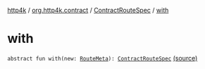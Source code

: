 [http4k](../../index.md) / [org.http4k.contract](../index.md) / [ContractRouteSpec](index.md) / [with](./with.md)

# with

`abstract fun with(new: `[`RouteMeta`](../-route-meta/index.md)`): `[`ContractRouteSpec`](index.md) [(source)](https://github.com/http4k/http4k/blob/master/http4k-contract/src/main/kotlin/org/http4k/contract/routeSpec.kt#L13)